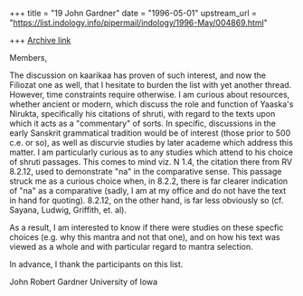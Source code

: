 +++
title = "19 John Gardner"
date = "1996-05-01"
upstream_url = "https://list.indology.info/pipermail/indology/1996-May/004869.html"

+++
[Archive link](https://list.indology.info/pipermail/indology/1996-May/004869.html)

Members,

The discussion on kaarikaa has proven of such interest, and now the 
Filiozat one as well, that I hesitate to burden the list with yet another 
thread.  However, time constraints require otherwise.  I am curious about 
resources, whether ancient or modern, which discuss the role and function 
of Yaaska's Nirukta, specifically his citations of shruti, with regard to 
the texts upon which it acts as a "commentary" of sorts.  In specific, 
discussions in the early Sanskrit grammatical tradition would be of 
interest (those prior to 500 c.e. or so), as well as discurvie studies by 
later academe which address this matter.  I am particularly curious as to 
any studies which attend to his choice of shruti passages.  This comes to 
mind viz. N 1.4, the citation there from RV 8.2.12, used to demonstrate 
"na" in the comparative sense.  This passage struck me as a curious 
choice when, in 8.2.2, there is far clearer indication of "na" as a 
comparative (sadly, I am at my office and do not have the text in hand 
for quoting).  8.2.12, on the other hand, is far less obviously so (cf. 
Sayana, Ludwig, Griffith, et. al).

As a result, I am interested to know if there were studies on these 
specfic choices (e.g. why this mantra and not that one), and on how his 
text was viewed as a whole and with particular regard to mantra selection.

In advance, I thank the participants on this list.

John Robert Gardner
University of Iowa





